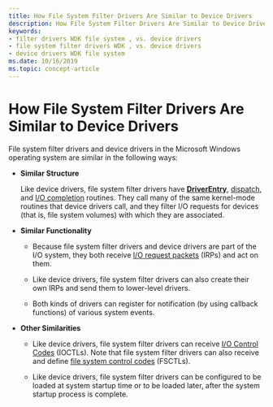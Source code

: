 ```yaml
---
title: How File System Filter Drivers Are Similar to Device Drivers
description: How File System Filter Drivers Are Similar to Device Drivers
keywords:
- filter drivers WDK file system , vs. device drivers
- file system filter drivers WDK , vs. device drivers
- device drivers WDK file system
ms.date: 10/16/2019
ms.topic: concept-article
---
```


# How File System Filter Drivers Are Similar to Device Drivers

File system filter drivers and device drivers in the Microsoft Windows operating system are similar in the following ways:

- **Similar Structure**

  Like device drivers, file system filter drivers have [**DriverEntry**](/windows-hardware/drivers/ddi/wdm/nc-wdm-driver_initialize), [dispatch](../kernel/writing-dispatch-routines.md), and [I/O completion](../kernel/using-iocompletion-routines.md) routines. They call many of the same kernel-mode routines that device drivers call, and they filter I/O requests for devices (that is, file system volumes) with which they are associated.

- **Similar Functionality**

  - Because file system filter drivers and device drivers are part of the I/O system, they both receive [I/O request packets](../kernel/packet-driven-i-o-with-reusable-irps.md) (IRPs) and act on them.

  - Like device drivers, file system filter drivers can also create their own IRPs and send them to lower-level drivers.

  - Both kinds of drivers can register for notification (by using callback functions) of various system events.

- **Other Similarities**

  - Like device drivers, file system filter drivers can receive [I/O Control Codes](../kernel/introduction-to-i-o-control-codes.md) (IOCTLs). Note that file system filter drivers can also receive and define [file system control codes](./fsctl-add-overlay.md) (FSCTLs).

  - Like device drivers, file system filter drivers can be configured to be loaded at system startup time or to be loaded later, after the system startup process is complete.
